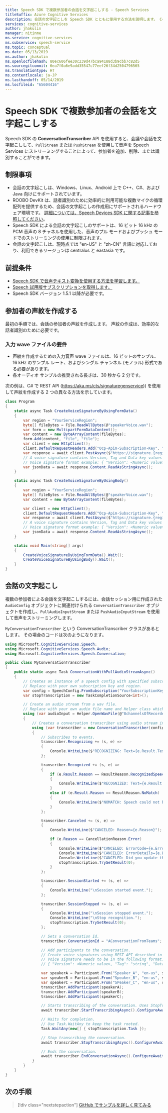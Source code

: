 ```yaml
---
title: Speech SDK で複数参加者の会話を文字起こしする - Speech Services
titleSuffix: Azure Cognitive Services
description: 会話の文字起こしを Speech SDK とともに使用する方法を説明します。 C++、C#、および Java で使用できます。
services: cognitive-services
author: jhakulin
manager: nitinme
ms.service: cognitive-services
ms.subservice: speech-service
ms.topic: conceptual
ms.date: 05/13/2019
ms.author: jhakulin
ms.openlocfilehash: 80ec606fee30c239d47bca94188d3b9cbb7c82d5
ms.sourcegitcommit: 6ea7f0a6e9add35547c77eef26f34d2504796565
ms.translationtype: HT
ms.contentlocale: ja-JP
ms.lasthandoff: 05/14/2019
ms.locfileid: "65604416"
---
```

# <a name="transcribe-multi-participant-conversations-with-the-speech-sdk"></a>Speech SDK で複数参加者の会話を文字起こしする

Speech SDK の **ConversationTranscriber** API を使用すると、会議や会話を文字起こしして、`PullStream` または `PushStream` を使用して音声を Speech Services にストリーミングすることによって、参加者を追加、削除、または識別することができます。

## <a name="limitations"></a>制限事項

* 会話の文字起こしは、Windows、Linux、Android 上で C++、C#、および Java 向けにサポートされています。
* ROOBO DevKit は、話者識別のために効率的に利用可能な複数マイクの循環配列を提供するため、会話の文字起こしの作成用にサポートされるハードウェア環境です。 [詳細については、Speech Devices SDK に関する記事を参照してください](speech-devices-sdk.md)。
* Speech SDK による会話の文字起こしのサポートは、16 ビット 16 kHz の PCM 音声の 8 チャネルを使用した、音声のプル モードおよびプッシュ モードでのストリーミングの使用に制限されます。
* 会話の文字起こしは、現時点では "en-US" と "zh-CN" 言語に対応しており、利用できるリージョンは centralus と eastasia です。

## <a name="prerequisites"></a>前提条件

* [Speech SDK で音声テキスト変換を使用する方法を学習します。](quickstart-csharp-dotnet-windows.md)
* [Speech 試用版サブスクリプションを取得します。](https://azure.microsoft.com/try/cognitive-services/)
* Speech SDK バージョン 1.5.1 以降が必要です。

## <a name="create-voice-signatures-for-participants"></a>参加者の声紋を作成する

最初の手順では、会話の参加者の声紋を作成します。 声紋の作成は、効率的な話者識別のために必要です。

### <a name="requirements-for-input-wave-file"></a>入力 wave ファイルの要件

* 声紋を作成するための入力音声 wave ファイルは、16 ビットのサンプル、16 kHz のサンプル レート、およびシングル チャンネル (モノラル) 形式である必要があります。
* 各オーディオ サンプルの推奨される長さは、30 秒から 2 分です。

次の例は、C# で REST API (https://aka.ms/cts/signaturegenservice)) を使用して声紋を作成する 2 つの異なる方法を示しています。

```csharp
class Program
{
    static async Task CreateVoiceSignatureByUsingFormData()
    {
        var region = "YourServiceRegion";
        byte[] fileBytes = File.ReadAllBytes(@"speakerVoice.wav");
        var form = new MultipartFormDataContent();
        var content = new ByteArrayContent(fileBytes);
        form.Add(content, "file", "file");
        var client = new HttpClient();
        client.DefaultRequestHeaders.Add("Ocp-Apim-Subscription-Key", "YourSubscriptionKey");
        var response = await client.PostAsync($"https://signature.{region}.cts.speech.microsoft.com/api/v1/Signature/GenerateVoiceSignatureFromFormData", form);
        // A voice signature contains Version, Tag and Data key values from the Signature json structure from the Response body.
        // Voice signature format example: { "Version": <Numeric value>, "Tag": "string", "Data": "string" }
        var jsonData = await response.Content.ReadAsStringAsync();
    }

    static async Task CreateVoiceSignatureByUsingBody()
    {
        var region = "YourServiceRegion";
        byte[] fileBytes = File.ReadAllBytes(@"speakerVoice.wav");
        var content = new ByteArrayContent(fileBytes);

        var client = new HttpClient();
        client.DefaultRequestHeaders.Add("Ocp-Apim-Subscription-Key", "YourSubscriptionKey");
        var response = await client.PostAsync($"https://signature.{region}.cts.speech.microsoft.com/api/v1/Signature/GenerateVoiceSignatureFromByteArray", content);
        // A voice signature contains Version, Tag and Data key values from the Signature json structure from the Response body.
        // Voice signature format example: { "Version": <Numeric value>, "Tag": "string", "Data": "string" }
        var jsonData = await response.Content.ReadAsStringAsync();
    }

    static void Main(string[] args)
    {
        CreateVoiceSignatureByUsingFormData().Wait();
        CreateVoiceSignatureByUsingBody().Wait();
    }
}
```

## <a name="transcribing-conversations"></a>会話の文字起こし

複数の参加者による会話を文字起こしするには、会話セッション用に作成された `AudioConfig` オブジェクトに関連付けられる `ConversationTranscriber` オブジェクトを作成し、`PullAudioInputStream` または `PushAudioInputStream` を使用して音声をストリーミングします。

`MyConversationTranscriber` という ConversationTranscriber クラスがあるとします。 その場合のコードは次のようになります。

```csharp
using Microsoft.CognitiveServices.Speech;
using Microsoft.CognitiveServices.Speech.Audio;
using Microsoft.CognitiveServices.Speech.Conversation;

public class MyConversationTranscriber
{
    public static async Task ConversationWithPullAudioStreamAsync()
    {
        // Creates an instance of a speech config with specified subscription key and service region.
        // Replace with your own subscription key and region.
        var config = SpeechConfig.FromSubscription("YourSubscriptionKey", "YourServiceRegion");
        var stopTranscription = new TaskCompletionSource<int>();

        // Create an audio stream from a wav file.
        // Replace with your own audio file name and Helper class which implements AudioConfig using PullAudioInputStreamCallback
        using (var audioInput = Helper.OpenWavFile(@"8channelsOfRecordedPCMAudio.wav"))
        {
            // Creates a conversation transcriber using audio stream input.
            using (var transcriber = new ConversationTranscriber(config, audioInput))
            {
                // Subscribes to events.
                transcriber.Recognizing += (s, e) =>
                {
                    Console.WriteLine($"RECOGNIZING: Text={e.Result.Text}");
                };

                transcriber.Recognized += (s, e) =>
                {
                    if (e.Result.Reason == ResultReason.RecognizedSpeech)
                    {
                        Console.WriteLine($"RECOGNIZED: Text={e.Result.Text}, UserID={e.Result.UserId}");
                    }
                    else if (e.Result.Reason == ResultReason.NoMatch)
                    {
                        Console.WriteLine($"NOMATCH: Speech could not be recognized.");
                    }
                };

                transcriber.Canceled += (s, e) =>
                {
                    Console.WriteLine($"CANCELED: Reason={e.Reason}");

                    if (e.Reason == CancellationReason.Error)
                    {
                        Console.WriteLine($"CANCELED: ErrorCode={e.ErrorCode}");
                        Console.WriteLine($"CANCELED: ErrorDetails={e.ErrorDetails}");
                        Console.WriteLine($"CANCELED: Did you update the subscription info?");
                        stopTranscription.TrySetResult(0);
                    }
                };

                transcriber.SessionStarted += (s, e) =>
                {
                    Console.WriteLine("\nSession started event.");
                };

                transcriber.SessionStopped += (s, e) =>
                {
                    Console.WriteLine("\nSession stopped event.");
                    Console.WriteLine("\nStop recognition.");
                    stopTranscription.TrySetResult(0);
                };

                // Sets a conversation Id.
                transcriber.ConversationId = "AConversationFromTeams";

                // Add participants to the conversation.
                // Create voice signatures using REST API described in the earlier section in this document. 
                // Voice signature needs to be in the following format:
                // { "Version": <Numeric value>, "Tag": "string", "Data": "string" }

                var speakerA = Participant.From("Speaker_A", "en-us", signatureA);
                var speakerB = Participant.From("Speaker_B", "en-us", signatureB);
                var speakerC = Participant.From("SPeaker_C", "en-us", signatureC);
                transcriber.AddParticipant(speakerA);
                transcriber.AddParticipant(speakerB);
                transcriber.AddParticipant(speakerC);

                // Starts transcribing of the conversation. Uses StopTranscribingAsync() to stop transcribing when all participants leave.
                await transcriber.StartTranscribingAsync().ConfigureAwait(false);

                // Waits for completion.
                // Use Task.WaitAny to keep the task rooted.
                Task.WaitAny(new[] { stopTranscription.Task });

                // Stop transcribing the conversation.
                await transcriber.StopTranscribingAsync().ConfigureAwait(false);

                // Ends the conversation.
                await transcriber.EndConversationAsync().ConfigureAwait(false);
            }
        }
    }
}
```

## <a name="next-steps"></a>次の手順

> [!div class="nextstepaction"]
> [GitHub でサンプルを詳しく見てみる](https://aka.ms/csspeech/samples)
